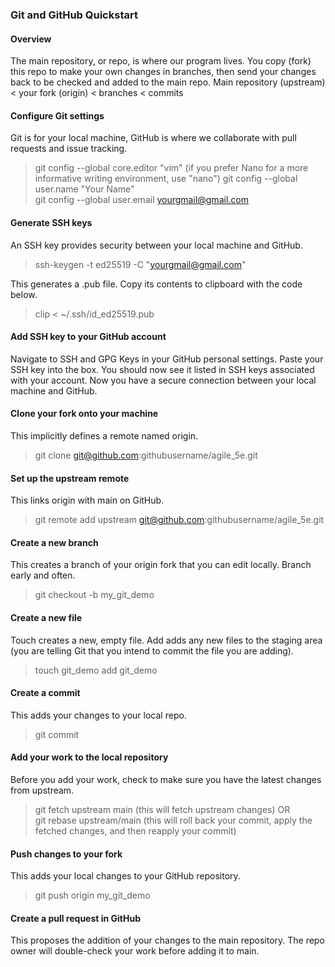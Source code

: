 ### Git and GitHub Quickstart
#### Overview
The main repository, or repo, is where our program lives. You copy (fork) this repo to make your own changes in branches, then send your changes back to be checked and added to the main repo. 
Main repository (upstream) < your fork (origin) < branches < commits

#### Configure Git settings
Git is for your local machine, GitHub is where we collaborate with pull requests and issue tracking.
>git config --global core.editor "vim"  (if you prefer Nano for a more informative writing environment, use "nano")
>git config --global user.name "Your Name"  
>git config --global user.email yourgmail@gmail.com  

#### Generate SSH keys
An SSH key provides security between your local machine and GitHub. 
>ssh-keygen -t ed25519 -C "yourgmail@gmail.com"

This generates a .pub file. Copy its contents to clipboard with the code below.
>clip < ~/.ssh/id_ed25519.pub

#### Add SSH key to your GitHub account
Navigate to SSH and GPG Keys in your GitHub personal settings.
Paste your SSH key into the box. You should now see it listed in SSH keys associated with your account.
Now you have a secure connection between your local machine and GitHub.

#### Clone your fork onto your machine 
This implicitly defines a remote named origin.
>git clone git@github.com:githubusername/agile_5e.git

#### Set up the upstream remote
This links origin with main on GitHub.
>git remote add upstream git@github.com:githubusername/agile_5e.git

#### Create a new branch
This creates a branch of your origin fork that you can edit locally. Branch early and often.
>git checkout -b my_git_demo

#### Create a new file
Touch creates a new, empty file.
Add adds any new files to the staging area (you are telling Git that you intend to commit the file you are adding).
>touch git_demo
>add git_demo

#### Create a commit
This adds your changes to your local repo.
>git commit

#### Add your work to the local repository
Before you add your work, check to make sure you have the latest changes from upstream. 
>git fetch upstream main (this will fetch upstream changes) OR  
>git rebase upstream/main (this will roll back your commit, apply the fetched changes, and then reapply your commit)

#### Push changes to your fork
This adds your local changes to your GitHub repository.
>git push origin my_git_demo

#### Create a pull request in GitHub
This proposes the addition of your changes to the main repository. The repo owner will double-check your work before adding it to main.
